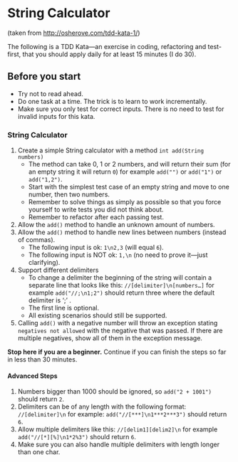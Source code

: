 # String Calculator

(taken from http://osherove.com/tdd-kata-1/)

The following is a TDD Kata—an exercise in coding, refactoring and test-first, that you should apply daily for at least 15 minutes (I do 30).

## Before you start
 
* Try not to read ahead.
* Do one task at a time. The trick is to learn to work incrementally.
* Make sure you only test for correct inputs. There is no need to test for invalid inputs for this kata.

### String Calculator

1. Create a simple String calculator with a method `int add(String numbers)`
    * The method can take 0, 1 or 2 numbers, and will return their sum (for an empty string it will return `0`) for example `add("")` or `add("1")` or `add("1,2")`.
    * Start with the simplest test case of an empty string and move to one number, then two numbers.
    * Remember to solve things as simply as possible so that you force yourself to write tests you did not think about.
    * Remember to refactor after each passing test.
1. Allow the `add()` method to handle an unknown amount of numbers.
1. Allow the `add()` method to handle new lines between numbers (instead of commas).
    * The following input is ok:  `1\n2,3`  (will equal `6`).
    * The following input is NOT ok:  `1,\n` (no need to prove it—just clarifying).
1. Support different delimiters
    * To change a delimiter the beginning of the string will contain a separate line that looks like this: `//[delimiter]\n[numbers…]` for example `add("//;\n1;2")` should return three where the default delimiter is ‘;’ .
    * The first line is optional.
    * All existing scenarios should still be supported.
1. Calling `add()` with a negative number will throw an exception stating `negatives not allowed` with the negative that was passed. If there are multiple negatives, show all of them in the exception message.

**Stop here if you are a beginner.** Continue if you can finish the steps so far in less than 30 minutes.

#### Advanced Steps

1. Numbers bigger than 1000 should be ignored, so `add("2 + 1001")` should return `2`.
1. Delimiters can be of any length with the following format:  `//[delimiter]\n` for example: `add("//[***]\n1***2***3")` should return `6`.
1. Allow multiple delimiters like this:  `//[delim1][delim2]\n` for example `add("//[*][%]\n1*2%3")` should return `6`.
1. Make sure you can also handle multiple delimiters with length longer than one char.
